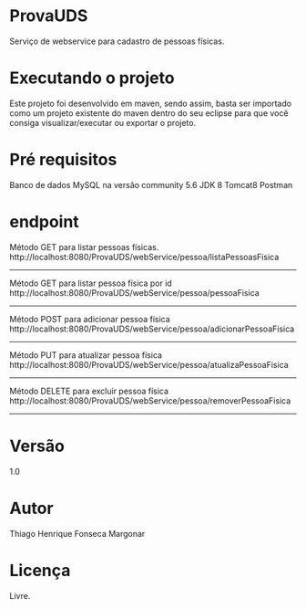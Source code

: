 # ProvaUDS
Serviço de webservice para cadastro de pessoas físicas.

# Executando o projeto
Este projeto foi desenvolvido em maven, sendo assim, basta ser importado como um projeto existente do maven dentro do seu eclipse para que você consiga visualizar/executar ou exportar o projeto.

# Pré requisitos
Banco de dados MySQL na versão community 5.6
JDK 8
Tomcat8
Postman

# endpoint
Método GET para listar pessoas físicas.
http://localhost:8080/ProvaUDS/webService/pessoa/listaPessoasFisica

-------------------------------------------------------------------------
Método GET para listar pessoa física por id
http://localhost:8080/ProvaUDS/webService/pessoa/pessoaFisica

-------------------------------------------------------------------------
Método POST para adicionar pessoa física
http://localhost:8080/ProvaUDS/webService/pessoa/adicionarPessoaFisica

-------------------------------------------------------------------------
Método PUT para atualizar pessoa física
http://localhost:8080/ProvaUDS/webService/pessoa/atualizaPessoaFisica

-------------------------------------------------------------------------
Método DELETE para excluir pessoa física
http://localhost:8080/ProvaUDS/webService/pessoa/removerPessoaFisica

-------------------------------------------------------------------------

# Versão
1.0

# Autor
Thiago Henrique Fonseca Margonar

# Licença
Livre.
